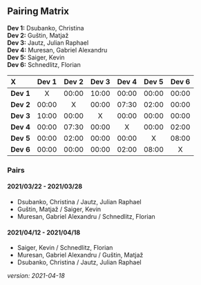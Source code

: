 ## Pairing Matrix


**Dev 1:** Dsubanko, Christina\
**Dev 2:** Guštin, Matjaž\
**Dev 3:** Jautz, Julian Raphael\
**Dev 4:** Muresan, Gabriel Alexandru\
**Dev 5:** Saiger, Kevin\
**Dev 6:** Schnedlitz, Florian

| X           | Dev 1       | Dev 2       | Dev 3       | Dev 4   	  | Dev 5       | Dev 6       |
| :---        |    :----:   |    :----:   |    :----:   |    :----:   |    :----:   |    :----:   |
| **Dev 1**   | X           | 00:00       | 10:00       | 00:00       | 00:00       | 00:00       |
| **Dev 2**   | 00:00       | X           | 00:00       | 07:30       | 02:00       | 00:00       |
| **Dev 3**   | 10:00       | 00:00       | X           | 00:00       | 00:00       | 00:00       |
| **Dev 4**   | 00:00       | 07:30       | 00:00       | X           | 00:00       | 02:00       |
| **Dev 5**   | 00:00       | 02:00       | 00:00       | 00:00       | X           | 08:00       |
| **Dev 6**   | 00:00       | 00:00       | 00:00       | 02:00       | 08:00       | X           |


### Pairs

#### 2021/03/22 - 2021/03/28
- Dsubanko, Christina / Jautz, Julian Raphael
- Guštin, Matjaž / Saiger, Kevin
- Muresan, Gabriel Alexandru / Schnedlitz, Florian

#### 2021/04/12 - 2021/04/18
- Saiger, Kevin / Schnedlitz, Florian
- Muresan, Gabriel Alexandru / Guštin, Matjaž
- Dsubanko, Christina / Jautz, Julian Raphael


*version: 2021-04-18*
